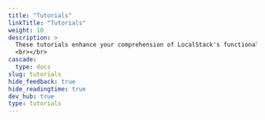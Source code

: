 ```yaml
---
title: "Tutorials"
linkTitle: "Tutorials"
weight: 10
description: >
  These tutorials enhance your comprehension of LocalStack's functionality by providing detailed information on how it works for specific use cases using diverse resources. These guides help you set up and build your local cloud development & testing environment with the help of LocalStack, using local AWS services, integrations, and tools, helping create a mental model for how LocalStack works. For community contributed tutorials, check out the [LocalStack Community Tutorials](https://hashnode.localstack.cloud/).
  <br></br>
cascade:
  type: docs
slug: tutorials
hide_feedback: true
hide_readingtime: true
dev_hub: true
type: tutorials
---
```


<!-- this div is used as a reference point of where to apply custom style to the list of subcontent -->
<div id="tutorial-page"></div>
